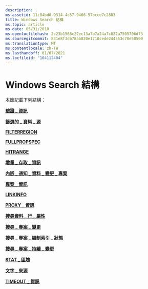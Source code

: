 ```yaml
---
description: .
ms.assetid: 11c84bd0-9314-4c57-9466-57bcce7c2883
title: Windows Search 結構
ms.topic: article
ms.date: 05/31/2018
ms.openlocfilehash: 2c23b1568c22ec13a7b7a24a7c822a7505706d73
ms.sourcegitcommit: 831e8f3db78ab820e1710cede244553c70e50500
ms.translationtype: MT
ms.contentlocale: zh-TW
ms.lasthandoff: 01/07/2021
ms.locfileid: "104112404"
---
```

# <a name="windows-search-structures"></a>Windows Search 結構


本節記載下列結構：

[**驗證 \_ 資訊**](/windows/desktop/api/Searchapi/ns-searchapi-authentication_info)

[**篩選的 \_ 資料 \_ 源**](/windows/desktop/api/filtereg/ns-filtereg-filtered_data_sources)

[**FILTERREGION**](/windows/win32/api/filter/ns-filter-filterregion)

[**FULLPROPSPEC**](/windows/win32/api/filter/ns-filter-fullpropspec)

[**HITRANGE**](/windows/win32/api/structuredquery/ns-structuredquery-hitrange)

[**增量 \_ 存取 \_ 資訊**](/windows/desktop/api/Searchapi/ns-searchapi-incremental_access_info)

[**內嵌 \_ 通知 \_ 資料 \_ 變更 \_ 專案**](/previous-versions/windows/desktop/legacy/aa965367(v=vs.85))

[**專案 \_ 資訊**](/windows/desktop/api/Searchapi/ns-searchapi-item_info)

[**LINKINFO**](-search-linkinfo.md)

[**PROXY \_ 資訊**](/windows/desktop/api/Searchapi/ns-searchapi-proxy_info)

[**搜尋資料 \_ 行 \_ 屬性**](/windows/desktop/api/searchapi/ns-searchapi-search_column_properties)

[**搜尋 \_ 專案 \_ 變更**](/windows/desktop/api/Searchapi/ns-searchapi-search_item_change)

[**搜尋 \_ 專案 \_ 編制索引 \_ 狀態**](/windows/desktop/api/Searchapi/ns-searchapi-search_item_indexing_status)

[**搜尋 \_ 專案 \_ 持續 \_ 變更**](/windows/desktop/api/Searchapi/ns-searchapi-search_item_persistent_change)

[**STAT \_ 區塊**](/windows/win32/api/filter/ns-filter-stat_chunk)

[**文字 \_ 來源**](/windows/win32/api/indexsrv/ns-indexsrv-text_source)

[**TIMEOUT \_ 資訊**](/windows/desktop/api/Searchapi/ns-searchapi-timeout_info)

 

 
